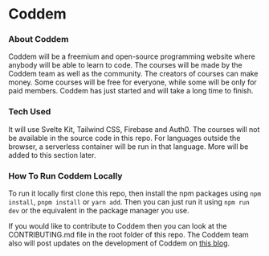 # Coddem

### About Coddem

Coddem will be a freemium and open-source programming website where anybody will be able to learn to code. The courses will be made by the Coddem team as well as the community. The creators of courses can make money. Some courses will be free for everyone, while some will be only for paid members. Coddem has just started and will take a long time to finish.

### Tech Used

It will use Svelte Kit, Tailwind CSS, Firebase and Auth0. The courses will not be available in the source code in this repo. For languages outside the browser, a serverless container will be run in that language. More will be added to this section later.

### How To Run Coddem Locally

To run it locally first clone this repo, then install the npm packages using `npm install`, `pnpm install` or `yarn add`. Then you can just run it using `npm run dev` or the equivalent in the package manager you use. 

If you would like to contribute to Coddem then you can look at the CONTRIBUTING.md file in the root folder of this repo. The Coddem team also will post updates on the development of Coddem on [this blog](https://blog.coddem.com).